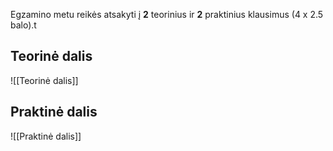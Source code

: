 Egzamino metu reikės atsakyti į **2** teorinius ir **2** praktinius klausimus (4 x 2.5 balo).t

## Teorinė dalis
![[Teorinė dalis]]

## Praktinė dalis
![[Praktinė dalis]]